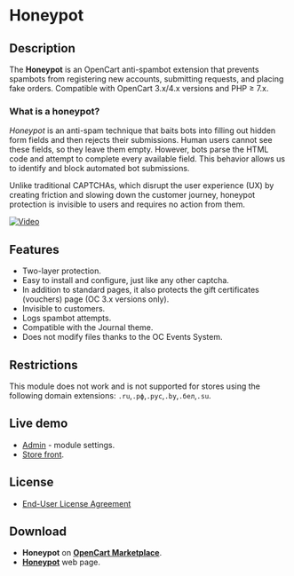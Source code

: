 # Honeypot

## Description

The **Honeypot** is an OpenCart anti-spambot extension that prevents spambots from registering new accounts, submitting requests, and placing fake orders.
Compatible with OpenCart 3.x/4.x versions and PHP ≥ 7.x.

### What is a honeypot?

*Honeypot* is an anti-spam technique that baits bots into filling out hidden form fields and then rejects their submissions. Human users cannot see these fields, so they leave them empty. However, bots parse the HTML code and attempt to complete every available field. This behavior allows us to identify and block automated bot submissions.

Unlike traditional CAPTCHAs, which disrupt the user experience (UX) by creating friction and slowing down the customer journey, honeypot protection is invisible to users and requires no action from them.

[![Video](https://img.youtube.com/vi/FQ-DIdXoNWM/0.jpg)](https://www.youtube.com/watch?v=FQ-DIdXoNWM)

## Features

* Two-layer protection.
* Easy to install and configure, just like any other captcha.
* In addition to standard pages, it also protects the gift certificates (vouchers) page (OC 3.x versions only).
* Invisible to customers.
* Logs spambot attempts.
* Compatible with the Journal theme.
* Does not modify files thanks to the OC Events System.

## Restrictions

This module does not work and is not supported for stores using the following domain extensions: `.ru`,`.рф`,`.рус`,`.by`,`.бел`,`.su`.

## Live demo

* [Admin](https://demo.ocmod.space/a/admin/index.php?route=extension/captcha/honeypot) - module settings.
* [Store front](https://demo.ocmod.space/a/admin/index.php?route=extension/captcha/honeypot).

## License

* [End-User License Agreement](../EULA.en.txt)

## Download

* **Honeypot** on [**OpenCart Marketplace**](https://www.opencart.com/index.php?route=marketplace/extension/info&extension_id=45552).
* [**Honeypot**](https://www.ocmod.space/honeypot) web page.
